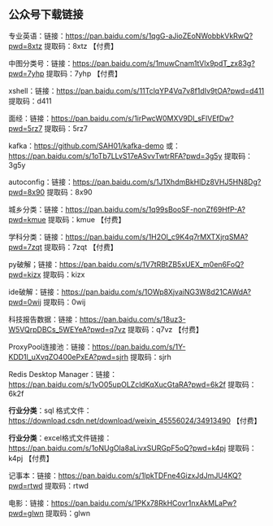 ## 公众号下载链接

专业英语：链接：https://pan.baidu.com/s/1qgG-aJioZEoNWobbkVkRwQ?pwd=8xtz 提取码：8xtz 【付费】

中图分类号：链接：https://pan.baidu.com/s/1muwCnam1tVlx9pdT_zx83g?pwd=7yhp 提取码：7yhp 【付费】

xshell：链接：https://pan.baidu.com/s/11TclqYP4Vq7v8f1dIv9tOA?pwd=d411 提取码：d411

面经：链接：https://pan.baidu.com/s/1irPwcW0MXV9Dl_sFlVEfDw?pwd=5rz7 提取码：5rz7

kafka：https://github.com/SAH01/kafka-demo 或：https://pan.baidu.com/s/1oTb7LLvS17eASvvTwtrRFA?pwd=3g5y 提取码：3g5y

autoconfig：链接：https://pan.baidu.com/s/1J1XhdmBkHlDz8VHJ5HN8Dg?pwd=8x90 提取码：8x90

城乡分类：链接：https://pan.baidu.com/s/1q99sBooSF-nonZf69HfP-A?pwd=kmue 提取码：kmue 【付费】

学科分类：链接：https://pan.baidu.com/s/1H2Ol_c9K4q7rMXTXjrqSMA?pwd=7zqt 提取码：7zqt 【付费】

py破解；链接：https://pan.baidu.com/s/1V7tRBtZB5xUEX_m0en6FoQ?pwd=kizx 提取码：kizx

ide破解：链接：https://pan.baidu.com/s/1OWp8XjvaiNG3W8d21CAWdA?pwd=0wij 提取码：0wij

科技报告数据：链接：https://pan.baidu.com/s/18uz3-W5VQrpDBCs_5WEYeA?pwd=q7vz 提取码：q7vz 【付费】

ProxyPool连接池：链接：https://pan.baidu.com/s/1Y-KDD1l_uXvqZO400ePxEA?pwd=sjrh 提取码：sjrh

Redis Desktop Manager：链接：https://pan.baidu.com/s/1vO05upOLZcldKqXucGtaRA?pwd=6k2f 提取码：6k2f

**行业分类**：sql 格式文件：https://download.csdn.net/download/weixin_45556024/34913490  【付费】

**行业分类**：excel格式文件链接：https://pan.baidu.com/s/1oNUgOla8aLivxSURGpF5oQ?pwd=k4pj 提取码：k4pj 【付费】

记事本：链接：https://pan.baidu.com/s/1lpkTDFne4GizxJdJmJU4KQ?pwd=rtwd 提取码：rtwd

电影：链接：https://pan.baidu.com/s/1PKx78RkHCovr1nxAkMLaPw?pwd=glwn 提取码：glwn
